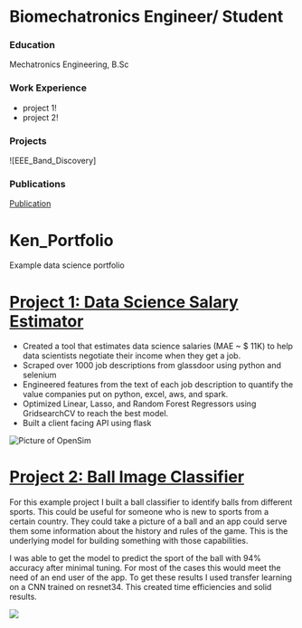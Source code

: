 # Biomechatronics Engineer/ Student

### Education
Mechatronics Engineering, B.Sc

### Work Experience
- project 1!
- project 2!

### Projects
![EEE_Band_Discovery]

### Publications
[Publication](https://ieeexplore.ieee.org/abstract/document/10374424)

# Ken_Portfolio
Example data science portfolio

# [Project 1: Data Science Salary Estimator](https://github.com/PlayingNumbers/ds_salary_proj) 
* Created a tool that estimates data science salaries (MAE ~ $ 11K) to help data scientists negotiate their income when they get a job.
* Scraped over 1000 job descriptions from glassdoor using python and selenium
* Engineered features from the text of each job description to quantify the value companies put on python, excel, aws, and spark. 
* Optimized Linear, Lasso, and Random Forest Regressors using GridsearchCV to reach the best model. 
* Built a client facing API using flask 

![Picture of OpenSim]([/images/positions_by_state.png](https://github.com/NaziaHasanDana/NaziaHasanDana.github.io/blob/main/images/Screenshot%202024-10-08%20144901.png))


# [Project 2: Ball Image Classifier](https://github.com/PlayingNumbers/ball_image_classifier) 
For this example project I built a ball classifier to identify balls from different sports. This could be useful for someone who is new to sports from a certain country. They could take a picture of a ball and an app could serve them some information about the history and rules of the game. This is the underlying model for building something with those capabilities. 

I was able to get the model to predict the sport of the ball with 94% accuracy after minimal tuning. For most of the cases this would meet the need of an end user of the app. To get these results I used transfer learning on a CNN trained on resnet34. This created time efficiencies and solid results. 

![](/images/matrix_results.png)


